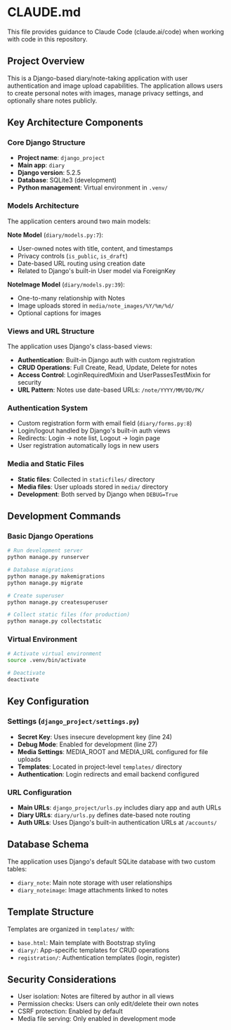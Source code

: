 # CLAUDE.md

This file provides guidance to Claude Code (claude.ai/code) when working with code in this repository.

## Project Overview

This is a Django-based diary/note-taking application with user authentication and image upload capabilities. The application allows users to create personal notes with images, manage privacy settings, and optionally share notes publicly.

## Key Architecture Components

### Core Django Structure
- **Project name**: `django_project` 
- **Main app**: `diary`
- **Django version**: 5.2.5
- **Database**: SQLite3 (development)
- **Python management**: Virtual environment in `.venv/`

### Models Architecture
The application centers around two main models:

**Note Model** (`diary/models.py:7`):
- User-owned notes with title, content, and timestamps
- Privacy controls (`is_public`, `is_draft`)
- Date-based URL routing using creation date
- Related to Django's built-in User model via ForeignKey

**NoteImage Model** (`diary/models.py:39`):
- One-to-many relationship with Notes
- Image uploads stored in `media/note_images/%Y/%m/%d/`
- Optional captions for images

### Views and URL Structure
The application uses Django's class-based views:
- **Authentication**: Built-in Django auth with custom registration
- **CRUD Operations**: Full Create, Read, Update, Delete for notes
- **Access Control**: LoginRequiredMixin and UserPassesTestMixin for security
- **URL Pattern**: Notes use date-based URLs: `/note/YYYY/MM/DD/PK/`

### Authentication System
- Custom registration form with email field (`diary/forms.py:8`)
- Login/logout handled by Django's built-in auth views
- Redirects: Login → note list, Logout → login page
- User registration automatically logs in new users

### Media and Static Files
- **Static files**: Collected in `staticfiles/` directory
- **Media files**: User uploads stored in `media/` directory  
- **Development**: Both served by Django when `DEBUG=True`

## Development Commands

### Basic Django Operations
```bash
# Run development server
python manage.py runserver

# Database migrations
python manage.py makemigrations
python manage.py migrate

# Create superuser
python manage.py createsuperuser

# Collect static files (for production)
python manage.py collectstatic
```

### Virtual Environment
```bash
# Activate virtual environment
source .venv/bin/activate

# Deactivate
deactivate
```

## Key Configuration

### Settings (`django_project/settings.py`)
- **Secret Key**: Uses insecure development key (line 24)
- **Debug Mode**: Enabled for development (line 27)
- **Media Settings**: MEDIA_ROOT and MEDIA_URL configured for file uploads
- **Templates**: Located in project-level `templates/` directory
- **Authentication**: Login redirects and email backend configured

### URL Configuration
- **Main URLs**: `django_project/urls.py` includes diary app and auth URLs
- **Diary URLs**: `diary/urls.py` defines date-based note routing
- **Auth URLs**: Uses Django's built-in authentication URLs at `/accounts/`

## Database Schema

The application uses Django's default SQLite database with two custom tables:
- `diary_note`: Main note storage with user relationships
- `diary_noteimage`: Image attachments linked to notes

## Template Structure

Templates are organized in `templates/` with:
- `base.html`: Main template with Bootstrap styling
- `diary/`: App-specific templates for CRUD operations
- `registration/`: Authentication templates (login, register)

## Security Considerations

- User isolation: Notes are filtered by author in all views
- Permission checks: Users can only edit/delete their own notes
- CSRF protection: Enabled by default
- Media file serving: Only enabled in development mode